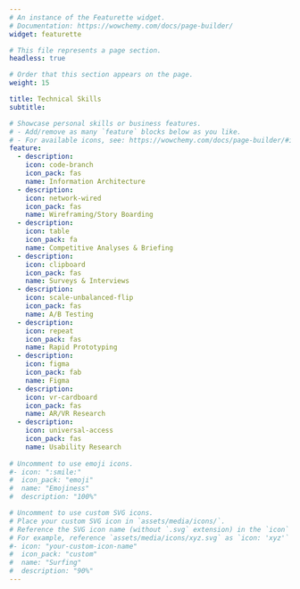 ```yaml
---
# An instance of the Featurette widget.
# Documentation: https://wowchemy.com/docs/page-builder/
widget: featurette

# This file represents a page section.
headless: true

# Order that this section appears on the page.
weight: 15

title: Technical Skills
subtitle:

# Showcase personal skills or business features.
# - Add/remove as many `feature` blocks below as you like.
# - For available icons, see: https://wowchemy.com/docs/page-builder/#icons
feature:
  - description:
    icon: code-branch
    icon_pack: fas
    name: Information Architecture 
  - description:
    icon: network-wired
    icon_pack: fas
    name: Wireframing/Story Boarding
  - description: 
    icon: table
    icon_pack: fa
    name: Competitive Analyses & Briefing
  - description:
    icon: clipboard
    icon_pack: fas
    name: Surveys & Interviews
  - description:
    icon: scale-unbalanced-flip
    icon_pack: fas
    name: A/B Testing 
  - description:
    icon: repeat
    icon_pack: fas
    name: Rapid Prototyping
  - description:
    icon: figma
    icon_pack: fab
    name: Figma
  - description:
    icon: vr-cardboard
    icon_pack: fas
    name: AR/VR Research 
  - description:
    icon: universal-access
    icon_pack: fas
    name: Usability Research
    
# Uncomment to use emoji icons.
#- icon: ":smile:"
#  icon_pack: "emoji"
#  name: "Emojiness"
#  description: "100%"

# Uncomment to use custom SVG icons.
# Place your custom SVG icon in `assets/media/icons/`.
# Reference the SVG icon name (without `.svg` extension) in the `icon` field.
# For example, reference `assets/media/icons/xyz.svg` as `icon: 'xyz'`
#- icon: "your-custom-icon-name"
#  icon_pack: "custom"
#  name: "Surfing"
#  description: "90%"
---
```

